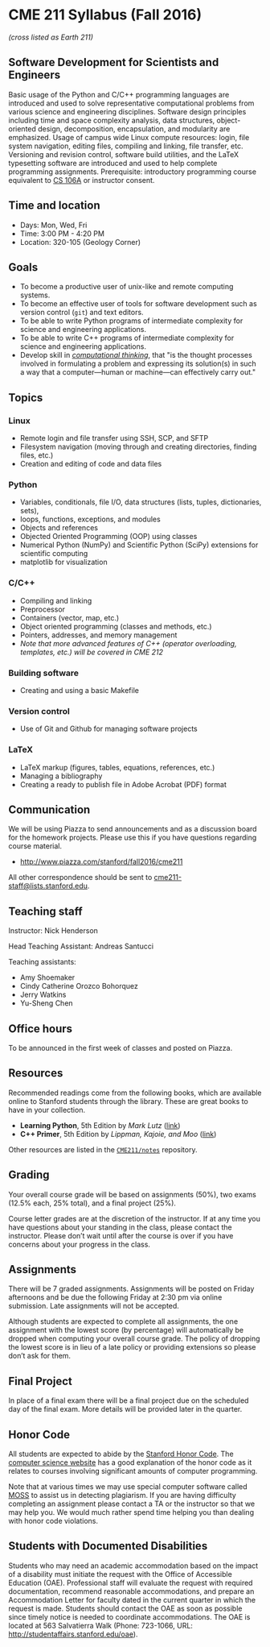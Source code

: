 # CME 211 Syllabus (Fall 2016)

*(cross listed as Earth 211)*

## Software Development for Scientists and Engineers

Basic usage of the Python and C/C++ programming languages are introduced and
used to solve representative computational problems from various science and
engineering disciplines. Software design principles including time and space
complexity analysis, data structures, object-oriented design, decomposition,
encapsulation, and modularity are emphasized. Usage of campus wide Linux compute
resources: login, file system navigation, editing files, compiling and linking,
file transfer, etc. Versioning and revision control, software build utilities,
and the LaTeX typesetting software are introduced and used to help complete
programming assignments. Prerequisite: introductory programming course
equivalent to [CS 106A][cs106a] or instructor consent.

[cs106a]: https://explorecourses.stanford.edu/search?view=catalog&filter-coursestatus-Active=on&page=0&catalog=&academicYear=&q=cs106&collapse=

## Time and location

- Days: Mon, Wed, Fri
- Time: 3:00 PM - 4:20 PM
- Location: 320-105 (Geology Corner)

## Goals

- To become a productive user of unix-like and remote computing systems.
- To become an effective user of tools for software development such as version
  control (`git`) and text editors.
- To be able to write Python programs of intermediate complexity for science
  and engineering applications.
- To be able to write C++ programs of intermediate complexity for science
  and engineering applications.
- Develop skill in [*computational thinking*][comp-think], that "is the thought
  processes involved in formulating a problem and expressing its solution(s) in
  such a way that a computer—human or machine—can effectively carry out."

[comp-think]: http://socialissues.cs.toronto.edu/index.html%3Fp=279.html

## Topics

### Linux

- Remote login and file transfer using SSH, SCP, and SFTP
- Filesystem navigation (moving through and creating directories, finding files, etc.)
- Creation and editing of code and data files

### Python

- Variables, conditionals, file I/O, data structures (lists, tuples, dictionaries, sets),
- loops, functions, exceptions, and modules
- Objects and references
- Objected Oriented Programming (OOP) using classes
- Numerical Python (NumPy) and Scientific Python (SciPy) extensions for scientific computing
- matplotlib for visualization

### C/C++

- Compiling and linking
- Preprocessor
- Containers (vector, map, etc.)
- Object oriented programming (classes and methods, etc.)
- Pointers, addresses, and memory management
- *Note that more advanced features of C++ (operator overloading, templates, etc.) will be covered in CME 212*

### Building software

- Creating and using a basic Makefile

### Version control

- Use of Git and Github for managing software projects

### LaTeX

- LaTeX markup (figures, tables, equations, references, etc.)
- Managing a bibliography
- Creating a ready to publish file in Adobe Acrobat (PDF) format

## Communication

We will be using Piazza to send announcements and as a discussion board for the
homework projects. Please use this if you have questions regarding course
material.

* <http://www.piazza.com/stanford/fall2016/cme211>

All other correspondence should be sent to <cme211-staff@lists.stanford.edu>.

## Teaching staff

Instructor: Nick Henderson

Head Teaching Assistant: Andreas Santucci

Teaching assistants:
- Amy Shoemaker
- Cindy Catherine Orozco Bohorquez
- Jerry Watkins
- Yu-Sheng Chen

## Office hours

To be announced in the first week of classes and posted on Piazza.

## Resources

Recommended readings come from the following books, which are available online
to Stanford students through the library.  These are great books to have in your
collection.

- **Learning Python**, 5th Edition by *Mark Lutz* ([link][learning-python])
- **C++ Primer**, 5th Edition by *Lippman, Kajoie, and Moo* ([link][c++-primer])

[learning-python]: http://proquest.safaribooksonline.com/book/programming/python/9781449355722
[c++-primer]: http://proquest.safaribooksonline.com/9780133053043?uicode=stanford

Other resources are listed in the [`CME211/notes`][cme211-notes] repository.

[cme211-notes]: https://github.com/CME211/notes

## Grading

Your overall course grade will be based on assignments (50%), two exams (12.5%
each, 25% total), and a final project (25%).

Course letter grades are at the discretion of the instructor. If at any time you
have questions about your standing in the class, please contact the instructor.
Please don’t wait until after the course is over if you have concerns about your
progress in the class.

## Assignments

There will be 7 graded assignments. Assignments will be posted on Friday
afternoons and be due the following Friday at 2:30 pm via online submission.
Late assignments will not be accepted.

Although students are expected to complete all assignments, the one assignment
with the lowest score (by percentage) will automatically be dropped when
computing your overall course grade. The policy of dropping the lowest score is
in lieu of a late policy or providing extensions so please don’t ask for them.

## Final Project

In place of a final exam there will be a final project due on the scheduled day
of the final exam. More details will be provided later in the quarter.

## Honor Code

All students are expected to abide by the [Stanford Honor Code][honor-code]. The
[computer science website][cs-code] has a good explanation of the honor code as
it relates to courses involving significant amounts of computer programming.

Note that at various times we may use special computer software called
[MOSS][moss] to assist us in detecting plagiarism.  If you are having difficulty
completing an assignment please contact a TA or the instructor so that we may
help you. We would much rather spend time helping you than dealing with honor
code violations.

[honor-code]: http://studentaffairs.stanford.edu/judicialaffairs/policy/honor-code
[cs-code]: http://csmajor.stanford.edu/HonorCode.shtml
[moss]: http://theory.stanford.edu/\~aiken/moss/

## Students with Documented Disabilities

Students who may need an academic accommodation based on the impact of a
disability must initiate the request with the Office of Accessible Education
(OAE). Professional staff will evaluate the request with required documentation,
recommend reasonable accommodations, and prepare an Accommodation Letter for
faculty dated in the current quarter in which the request is made. Students
should contact the OAE as soon as possible since timely notice is needed to
coordinate accommodations. The OAE is located at 563 Salvatierra Walk (Phone:
723-1066, URL: <http://studentaffairs.stanford.edu/oae>).
